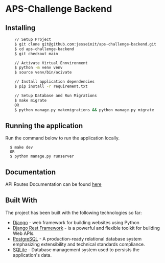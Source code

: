 # APS-Challenge Backend

## Installing

```sh
    // Setup Project
    $ git clone git@github.com:jesseinit/aps-challenge-backend.git
    $ cd aps-challenge-backend
    $ git checkout main

    // Activate Virtual Ennvironment
    $ python -m venv venv
    $ source venv/bin/acivate

    // Install application dependencies
    $ pip install -r requirement.txt

    // Setup Database and Run Migrations
    $ make migrate
    OR
    $ python manage.py makemigrations && python manage.py migrate
```

## Running the application

Run the command below to run the application locally.

```
  $ make dev
  OR
  $ python manage.py runserver
```

## Documentation

API Routes Documentation can be found [here](https://documenter.getpostman.com/view/7875106/TzJvfcmv)

## Built With

The project has been built with the following technologies so far:

- [Django](https://www.djangoproject.com/) - web framework for building websites using Python
- [Django Rest Framework](https://www.django-rest-framework.org) - is a powerful and flexible toolkit for building Web APIs.
- [PostgreSQL](https://www.postgresql.org/) - A production-ready relational database system emphasizing extensibility and technical standards compliance.
- [SQLite](https://www.postgresql.org/) - Database management system used to persists the application's data.
